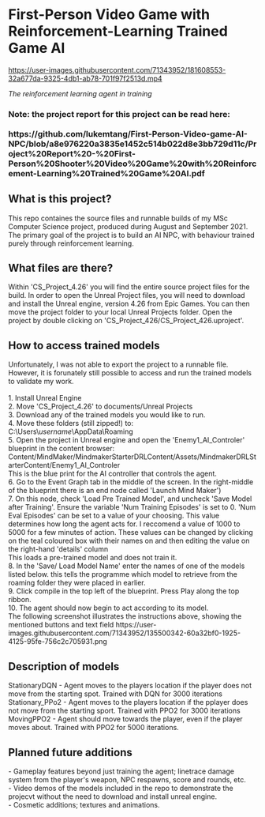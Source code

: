 
<h1><b>First-Person Video Game with Reinforcement-Learning Trained Game AI</b></h1>
<body>
  
https://user-images.githubusercontent.com/71343952/181608553-32a677da-9325-4db1-ab78-701f97f2513d.mp4
  <p><i>The reinforcement learning agent in training</i></p>
  
  <h3>Note: the project report for this project can be read here: <br><br> https://github.com/lukemtang/First-Person-Video-game-AI-NPC/blob/a8e976220a3835e1452c514b022d8e3bb729d11c/Project%20Report%20-%20First-Person%20Shooter%20Video%20Game%20with%20Reinforcement-Learning%20Trained%20Game%20AI.pdf
  </h3>

  
  <h2> What is this project?</h2>
  <p>
    This repo containes the source files and runnable builds of my MSc Computer Science project, produced during August and September 2021. The primary goal of the project is to build an AI NPC, with behaviour trained purely through reinforcement learning.
  </p>
    <h2> What files are there?</h2>
   <p>
     Within 'CS_Project_4.26' you will find the entire source project files for the build. In order to open the Unreal Project files, you will need to download and install the Unreal engine, version 4.26 from Epic Games. You can then move the project folder to your local Unreal Projects folder. Open the project by double clicking on 'CS_Project_426/CS_Project_426.uproject'.
   </p>
   <h2> How to access trained models</h2>
   <p>
      Unfortunately, I was not able to export the project to a runnable file. However, it is forunately still possible to access and run the trained models to validate my work.
    <br><br> 1. Install Unreal Engine
     <br> 2. Move 'CS_Project_4.26' to documents/Unreal Projects
     <br> 3. Download any of the trained models you would like to run.
     <br> 4. Move these folders (still zipped!) to: C:\Users\<i>username</i>\AppData\Roaming
     <br> 5. Open the project in Unreal engine and open the 'Enemy1_AI_Controler' blueprint in the content browser: Content/MindMaker/MindmakerStarterDRLContent/Assets/MindmakerDRLStarterContent/Enemy1_AI_Controler
     <br> This is the blue print for the AI controller that controls the agent.
     <br> 6. Go to the Event Graph tab in the middle of the screen. In the right-middle of the blueprint there is an end node called 'Launch Mind Maker')
     <br> 7. On this node, check 'Load Pre Trained Model', and uncheck 'Save Model after Training'. Ensure the variable 'Num Training Episodes' is set to 0. 'Num Eval Episodes' can be set to a value of your choosing. This value determines how long the agent acts for. I reccomend a value of 1000 to 5000 for a few minutes of action. These values can be changed by clicking on the teal coloured box with their names on and then editing the value on the right-hand 'details' column
     <br>This loads a pre-trained model and does not train it.
     <br> 8. In the 'Save/ Load Model Name' enter the names of one of the models listed below. this tells the programme which model to retrieve from the roaming folder they were placed in earlier.
     <br> 9. Click compile in the top left of the blueprint. Press Play along the top ribbon.
     <br> 10. The agent should now begin to act according to its model.     
     <br> The following screenshot illustrates the instructions above, showing the mentioned buttons and text field https://user-images.githubusercontent.com/71343952/135500342-60a32bf0-1925-4125-95fe-756c2c705931.png

   </p>
  <h2> Description of models</h2>
  <p>
    StationaryDQN - Agent moves to the players location if the player does not move from the starting spot. Trained with DQN for 3000 iterations
    <br> Stationary_PPo2 - Agent moves to the players location if the pplayer does not move from the starting sport. Trained with PPO2 for 3000 iterations
    <br> MovingPPO2 - Agent should move towards the player, even if the player moves about. Trained with PPO2 for 5000 iterations.
  </p>
    <h2> Planned future additions</h2>
  <p>
   - Gameplay features beyond just training the agent; linetrace damage system from the player's weapon, NPC respawns, score and rounds, etc.
    <br>- Video demos of the models included in the repo to demonstrate the projecvt without the need to download and install unreal engine.
    <br>-  Cosmetic additions; textures and animations.
  </p>

</body>
